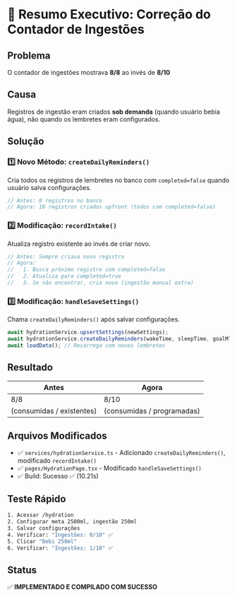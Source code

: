 # 🎯 Resumo Executivo: Correção do Contador de Ingestões

## Problema
O contador de ingestões mostrava **8/8** ao invés de **8/10**

## Causa
Registros de ingestão eram criados **sob demanda** (quando usuário bebia água), não quando os lembretes eram configurados.

## Solução

### 1️⃣ Novo Método: `createDailyReminders()`
Cria todos os registros de lembretes no banco com `completed=false` quando usuário salva configurações.

```typescript
// Antes: 0 registros no banco
// Agora: 10 registros criados upfront (todos com completed=false)
```

### 2️⃣ Modificação: `recordIntake()`
Atualiza registro existente ao invés de criar novo.

```typescript
// Antes: Sempre criava novo registro
// Agora:
//   1. Busca próximo registro com completed=false
//   2. Atualiza para completed=true
//   3. Se não encontrar, cria novo (ingestão manual extra)
```

### 3️⃣ Modificação: `handleSaveSettings()`
Chama `createDailyReminders()` após salvar configurações.

```typescript
await hydrationService.upsertSettings(newSettings);
await hydrationService.createDailyReminders(wakeTime, sleepTime, goalMl, sizeMl);
await loadData(); // Recarrega com novos lembretes
```

## Resultado

| Antes | Agora |
|-------|-------|
| 8/8   | 8/10  |
| (consumidas / existentes) | (consumidas / programadas) |

## Arquivos Modificados

- ✅ `services/hydrationService.ts` - Adicionado `createDailyReminders()`, modificado `recordIntake()`
- ✅ `pages/HydrationPage.tsx` - Modificado `handleSaveSettings()`
- ✅ Build: Sucesso ✅ (10.21s)

## Teste Rápido

```bash
1. Acessar /hydration
2. Configurar meta 2500ml, ingestão 250ml
3. Salvar configurações
4. Verificar: "Ingestões: 0/10" ✅
5. Clicar "Bebi 250ml"
6. Verificar: "Ingestões: 1/10" ✅
```

## Status
✅ **IMPLEMENTADO E COMPILADO COM SUCESSO**
